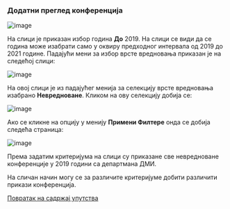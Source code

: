 ### Додатни преглед конференција

![image](https://user-images.githubusercontent.com/29538544/159046683-2ec4f109-cc7e-4667-a7b5-28a580fb031f.png)

На слици је приказан избор година **До** 2019. На слици се види да се година може изабрати само у оквиру предходног интервала од 2019 до 2021 године. Падајући мени за избор врсте вредновања приказан је на следећој слици:

![image](https://user-images.githubusercontent.com/29538544/159046768-4a543923-2bf2-431a-8b4a-dc175a2025c1.png)

На овој слици је из падајућег менија за селекцију врсте вредновања изабрано **Невредноване**. Кликом на ову селекцију добија се:

![image](https://user-images.githubusercontent.com/29538544/159046889-182b95e7-8839-4c33-93db-a29280fc7568.png)

Ако се кликне на опцију у менију **Примени Филтере** онда се добија следећа страница:

![image](https://user-images.githubusercontent.com/29538544/159046979-f6bd0bee-da7e-4c78-bf75-fafa640015e7.png)

Према задатим критеријума на слици су приказане све невредноване конференције у 2019 години са департмана ДМИ.

На сличан начин могу се за различите критеријуме добити различити прикази конференција.

[Повратак на садржај упутства](../../uputstvoVrednovanjeKonferencija.md#садржај)
